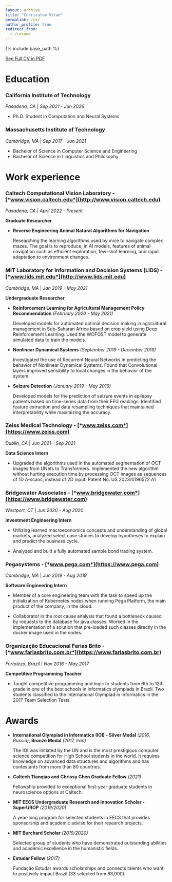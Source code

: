 ```yaml
---
layout: archive
title: "Curriculum Vitae"
permalink: /cv/
author_profile: true
redirect_from:
  - /resume
---
```


{% include base_path %}

[See Full CV in PDF](https://rogeriojr.com/files/CV.pdf)

Education
======
### California Institute of Technology
*Pasadena, CA* | *Sep 2021 - Jun 2026*
* Ph.D. Student in Computation and Neural Systems

### Massachusetts Institute of Technology
*Cambridge, MA* | *Sep 2017 - Jun 2021*
* Bachelor of Science in Computer Science and Engineering
* Bachelor of Science in Linguistics and Philosophy

Work experience
======
### Caltech Computational Vision Laboratory - [*www.vision.caltech.edu*](http://www.vision.caltech.edu)
*Pasadena, CA* | *April 2022 - Present*

**Graduate Researcher**
* **Reverse Engineering Animal Natural Algorithms for Navigation**

  Researching the learning algorithms used by mice to navigate 
  complex mazes. The goal is to reproduce, in AI models, features
  of animal navigation such as efficient exploration, few-shot 
  learning, and rapid adaptation to environment changes.

### MIT Laboratory for Information and Decision Systems (LIDS) - [*www.lids.mit.edu*](http://www.lids.mit.edu)
*Cambridge, MA* | *Jan 2019 - May 2021*

**Undergraduate Researcher**
* **Reinforcement Learning for Agricultural Management 
  Policy Recommendation** *(February 2020 - May 2021)*

  Developed models for automated optimal decision making in 
  agricultural management in Sub-Saharan Africa based on crop 
  yield using Deep Reinforcement Learning. Used the WOFOST model 
  to generate simulated data to train the models.
  
* **Nonlinear Dynamical Systems** *(September 2019 - 
  December 2019)*
  
  Investigated the use of Recurrent Neural Networks 
  in predicting the behavior of Nonlinear Dynamical 
  Systems. Found that Convolutional layers improved 
  sensibility to local changes in the behavior of the 
  system.
  
* **Seizure Detection** *(January 2019 - May 2019)*
  
  Developed models for the prediction of seizure events
  in epilepsy patients based on time-series data from
  their EEG readings. Identified feature extraction 
  and data resampling techniques that maintained 
  interpretability while maximizing the accuracy.

### Zeiss Medical Technology - [*www.zeiss.com*](https://www.zeiss.com)
*Dublin, CA* | *Jun 2021 - Sep 2021*

**Data Science Intern**
* Upgraded the algorithms used in the automated segmentation 
  of OCT images from UNets to Transformers. Implemented the 
  new algorithm without hurting execution time by processing 
  OCT images as sequences of 1D A-scans, instead of 2D input. Patent No. US 2023/0196572 A1

### Bridgewater Associates - [*www.bridgewater.com*](https://www.bridgewater.com)
*Westport, CT* | *Jun 2020 - Aug 2020*

**Investment Engineering Intern**
* Utilizing learned macroeconomics concepts and 
  understanding of global markets, analyzed select 
  case studies to develop hypotheses to explain and
  predict the business cycle.
  
* Analyzed and built a fully automated sample bond 
  trading system.
  
### Pegasystems - [*www.pega.com*](https://www.pega.com)
*Cambridge, MA* | *Jun 2019 - Aug 2019*

**Software Engineering Intern**
* Member of a core engineering team with the task to 
  speed up the initialization of Kubernetes nodes when
  running Pega Platform, the main product of the 
  company, in the cloud.
  
* Collaborator in the root cause analysis that found a
  bottleneck caused by requests to the database for java
  classes. Worked in the implementation of a solution 
  that pre-loaded such classes directly in the docker 
  image used in the nodes.
  
### Organização Educacional Farias Brito - [*www.fariasbrito.com.br*](https://www.fariasbrito.com.br)
*Fortaleza, Brazil* | *Nov 2016 - May 2017*

**Competitive Programming Teacher**
* Taught competitive programming and logic to students
  from 6th to 12th grade in one of the best schools in 
  informatics olympiads in Brazil. Two students 
  classified to the International Olympiad in 
  Informatics in the 2017 Team Selection Tests.

  
Awards
======
* **International Olympiad in Informatics (IOI) - 
  Silver Medal** *(2016, Russia)*, **Bronze Medal**
  *(2017, Iran)*

  The IOI was initiated by the UN and is the most 
  prestigious computer science competition for High
  School students in the world. It requires knowledge
  on advanced data structures and algorithms and has 
  contestants from more than 80 countries.

* **Caltech Tianqiao and Chrissy Chen Graduate Fellow** 
  *(2021)*

  Fellowship provided to exceptional first-year 
  graduate students in neuroscience options at 
  Caltech.
  
* **MIT EECS Undergraduate Research and Innovation 
  Scholar - SuperUROP** *(2019/2020)*

  A year-long program for selected students in EECS 
  that provides sponsorship and academic advise for 
  their research projects.
  
* **MIT Burchard Scholar** *(2019/2020)*

  Selected group of students who have demonstrated 
  outstanding abilities and academic excellence in
  the humanistic fields.

* **Estudar Fellow** *(2017)*

  Fundação Estudar awards scholarships and connects 
  talents who want to positively impact Brazil 
 (33 selected from 83,000).

